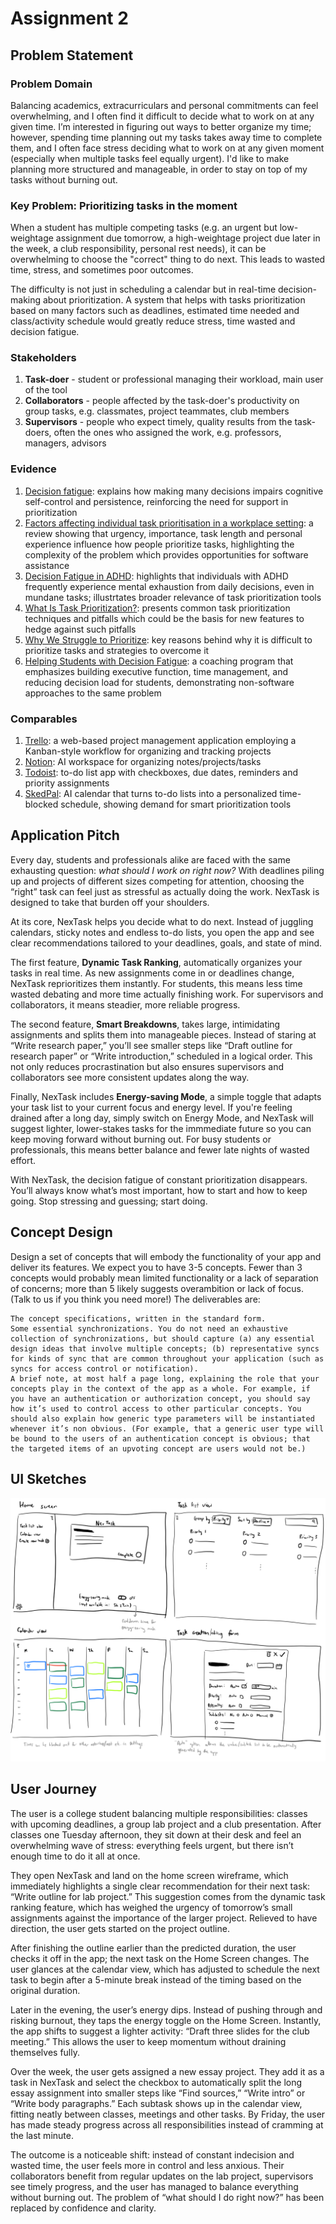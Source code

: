 # Assignment 2
## Problem Statement
### Problem Domain
Balancing academics, extracurriculars and personal commitments can feel overwhelming, and I often find it difficult to decide what to work on at any given time. I’m interested in figuring out ways to better organize my time; however, spending time planning out my tasks takes away time to complete them, and I often face stress deciding what to work on at any given moment (especially when multiple tasks feel equally urgent). I'd like to make planning more structured and manageable, in order to stay on top of my tasks without burning out.

### Key Problem: Prioritizing tasks in the moment

When a student has multiple competing tasks (e.g. an urgent but low-weightage assignment due tomorrow, a high-weightage project due later in the week, a club responsibility, personal rest needs), it can be overwhelming to choose the "correct" thing to do next. This leads to wasted time, stress, and sometimes poor outcomes.

The difficulty is not just in scheduling a calendar but in real-time decision-making about prioritization. A system that helps with tasks prioritization based on many factors such as deadlines, estimated time needed and class/activity schedule would greatly reduce stress, time wasted and decision fatigue.

### Stakeholders
1. **Task-doer** - student or professional managing their workload, main user of the tool
2. **Collaborators** - people affected by the task-doer's productivity on group tasks, e.g. classmates, project teammates, club members
3. **Supervisors** - people who expect timely, quality results from the task-doers, often the ones who assigned the work, e.g. professors, managers, advisors

### Evidence
1. [Decision fatigue](https://en.wikipedia.org/wiki/Decision_fatigue): explains how making many decisions impairs cognitive self-control and persistence, reinforcing the need for support in prioritization
2. [Factors affecting ­individual task prioritisation in a workplace setting](https://pmc.ncbi.nlm.nih.gov/articles/PMC6502562/): a review showing that urgency, importance, task length and personal experience influence how people prioritize tasks, highlighting the complexity of the problem which provides opportunities for software assistance
3. [Decision Fatigue in ADHD](https://www.verywellmind.com/decision-fatigue-5215463): highlights that individuals with ADHD frequently experience mental exhaustion from daily decisions, even in mundane tasks; illustrtates broader relevance of task prioritization tools
4. [What Is Task Prioritization?](https://www.monitask.com/en/business-glossary/task-prioritization): presents common task prioritization techniques and pitfalls which could be the basis for new features to hedge against such pitfalls
5. [Why We Struggle to Prioritize](https://eleganthack.com/why-we-struggle-to-prioritize/): key reasons behind why it is difficult to prioritize tasks and strategies to overcome it
6. [Helping Students with Decision Fatigue](https://saotg.com/helping-students-with-decision-fatigue/): a coaching program that emphasizes building executive function, time management, and reducing decision load for students, demonstrating non-software approaches to the same problem

### Comparables
1. [Trello](https://trello.com): a web-based project management application employing a Kanban-style workflow for organizing and tracking projects
2. [Notion](https://www.notion.com/): AI workspace for organizing notes/projects/tasks
3. [Todoist](https://www.todoist.com/): to-do list app with checkboxes, due dates, reminders and priority assignments
4. [SkedPal](https://www.skedpal.com/): AI calendar that turns to-do lists into a personalized time-blocked schedule, showing demand for smart prioritization tools


## Application Pitch
Every day, students and professionals alike are faced with the same exhausting question: *what should I work on right now?* With deadlines piling up and projects of different sizes competing for attention, choosing the “right” task can feel just as stressful as actually doing the work. NexTask is designed to take that burden off your shoulders.

At its core, NexTask helps you decide what to do next. Instead of juggling calendars, sticky notes and endless to-do lists, you open the app and see clear recommendations tailored to your deadlines, goals, and state of mind.

The first feature, **Dynamic Task Ranking**, automatically organizes your tasks in real time. As new assignments come in or deadlines change, NexTask reprioritizes them instantly. For students, this means less time wasted debating and more time actually finishing work. For supervisors and collaborators, it means steadier, more reliable progress.

The second feature, **Smart Breakdowns**, takes large, intimidating assignments and splits them into manageable pieces. Instead of staring at “Write research paper,” you’ll see smaller steps like “Draft outline for research paper” or “Write introduction,” scheduled in a logical order. This not only reduces procrastination but also ensures supervisors and collaborators see more consistent updates along the way.

Finally, NexTask includes **Energy-saving Mode**, a simple toggle that adapts your task list to your current focus and energy level. If you're feeling drained after a long day, simply switch on Energy Mode, and NexTask will suggest lighter, lower-stakes tasks for the immmediate future so you can keep moving forward without burning out. For busy students or professionals, this means better balance and fewer late nights of wasted effort.

With NexTask, the decision fatigue of constant prioritization disappears. You’ll always know what’s most important, how to start and how to keep going. Stop stressing and guessing; start doing.

## Concept Design
Design a set of concepts that will embody the functionality of your app and deliver its features. We expect you to have 3-5 concepts. Fewer than 3 concepts would probably mean limited functionality or a lack of separation of concerns; more than 5 likely suggests overambition or lack of focus. (Talk to us if you think you need more!) The deliverables are:

    The concept specifications, written in the standard form.
    Some essential synchronizations. You do not need an exhaustive collection of synchronizations, but should capture (a) any essential design ideas that involve multiple concepts; (b) representative syncs for kinds of sync that are common throughout your application (such as syncs for access control or notification).
    A brief note, at most half a page long, explaining the role that your concepts play in the context of the app as a whole. For example, if you have an authentication or authorization concept, you should say how it’s used to control access to other particular concepts. You should also explain how generic type parameters will be instantiated whenever it’s non obvious. (For example, that a generic user type will be bound to the users of an authentication concept is obvious; that the targeted items of an upvoting concept are users would not be.)

## UI Sketches
![UI Sketch](../assets/ui_sketches.png)

## User Journey
The user is a college student balancing multiple responsibilities: classes with upcoming deadlines, a group lab project and a club presentation. After classes one Tuesday afternoon, they sit down at their desk and feel an overwhelming wave of stress: everything feels urgent, but there isn’t enough time to do it all at once.

They open NexTask and land on the home screen wireframe, which immediately highlights a single clear recommendation for their next task: “Write outline for lab project.” This suggestion comes from the dynamic task ranking feature, which has weighed the urgency of tomorrow’s small assignments against the importance of the larger project. Relieved to have direction, the user gets started on the project outline.

After finishing the outline earlier than the predicted duration, the user checks it off in the app; the next task on the Home Screen changes. The user glances at the calendar view, which has adjusted to schedule the next task to begin after a 5-minute break instead of the timing based on the original duration.

Later in the evening, the user’s energy dips. Instead of pushing through and risking burnout, they taps the energy toggle on the Home Screen. Instantly, the app shifts to suggest a lighter activity: “Draft three slides for the club meeting.” This allows the user to keep momentum without draining themselves fully.

Over the week, the user gets assigned a new essay project. They add it as a task in NexTask and select the checkbox to automatically split the long essay assignment into smaller steps like “Find sources,” “Write intro” or “Write body paragraphs.” Each subtask shows up in the calendar view, fitting neatly between classes, meetings and other tasks. By Friday, the user has made steady progress across all responsibilities instead of cramming at the last minute.

The outcome is a noticeable shift: instead of constant indecision and wasted time, the user feels more in control and less anxious. Their collaborators benefit from regular updates on the lab project, supervisors see timely progress, and the user has managed to balance everything without burning out. The problem of “what should I do right now?” has been replaced by confidence and clarity.
